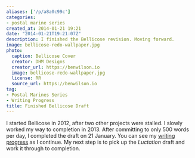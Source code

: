 ```yaml
---
aliases: ['/p/a8a0c99c']
categories:
- postal marine series
created_at: 2014-01-21 19:21
date: "2014-01-21T19:21:07Z"
description: I finished the Bellicose revision. Moving forward.
image: bellicose-redo-wallpaper.jpg
photo:
  caption: Bellicose Cover
  creator: DHM Designs
  creator_url: https://benwilson.io
  image: bellicose-redo-wallpaper.jpg
  license: RR
  source_url: https://benwilson.io
tag:
- Postal Marines Series
- Writing Progress
title: Finished Bellicose Draft
---
```


I started Bellicose in 2012, after two other projects were stalled. I slowly worked my way to completion in 2013. After committing to only 500 words per day, I completed the draft on 21 January. You can see my [writing progress](#) as I continue. My next step is to pick up the *Luctation* draft and work it through to completion.
